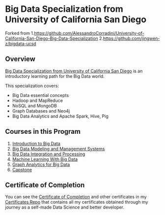 # Big Data Specialization from University of California San Diego

Forked from 1.https://github.com/AlessandroCorradini/University-of-California-San-Diego-Big-Data-Specialization 
            2.https://github.com/jingwen-z/bigdata-ucsd 

## Overview
[Big Data Specialization from University of California San Diego](https://www.coursera.org/specializations/big-data) is an introductory learning path for the Big Data world.  

This specialization covers:

- Big Data essential concepts
- Hadoop and MapReduce
- NoSQL and MongoDB
- Graph Databases and Neo4j
- Big Data Analytics and Apache Spark, Hive, Pig

## Courses in this Program

1) [Introduction to Big Data](https://github.com/AlessandroCorradini/University-of-California-San-Diego-Big-Data-Specialization/tree/master/01%20-%20Introduction%20to%20Big%20Data) 
2) [Big Data Modeling and Management Systems](https://github.com/AlessandroCorradini/University-of-California-San-Diego-Big-Data-Specialization/tree/master/02%20-%20Big%20Data%20Modelling%20and%20Management%20Systems)
3) [Big Data Integration and Processing](https://github.com/AlessandroCorradini/University-of-California-San-Diego-Big-Data-Specialization/tree/master/03%20-%20Big%20Data%20Integration%20and%20Processing)
4) [Machine Learning With Big Data](https://github.com/AlessandroCorradini/University-of-California-San-Diego-Big-Data-Specialization/tree/master/04%20-%20Machine%20Learning%20with%20Big%20Data)
5) [Graph Analytics for Big Data](https://github.com/AlessandroCorradini/University-of-California-San-Diego-Big-Data-Specialization/tree/master/05%20-%20Graph%20Analytics%20for%20Big%20Data)
6) [Capstone](https://github.com/AlessandroCorradini/University-of-California-San-Diego-Big-Data-Specialization/tree/master/06%20-%20Big%20Data%20-%20Capstone%20Project)

## Certificate of Completion
You can see the [Certificate of Completion](https://github.com/AlessandroCorradini/Certificates/blob/master/Coursera%20-%20Big%20Data%20Specialization%20Certificate%20-%20UC%20San%20Diego.pdf) and other certificates in my [Certificates Repo](https://github.com/AlessandroCorradini/Certificates) that contains all my certificates obtained through my journey as a self-made Data Science and better developer.

<br/>
